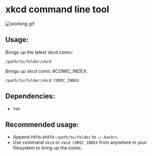 # xkcd command line tool

![working gif](https://raw.githubusercontent.com/anirudhajith/xkcd/master//xkcd.gif)

## Usage:

Brings up the latest xkcd comic:

```/path/to/folder/xkcd```

Brings up xkcd comic #COMIC_INDEX:

```/path/to/folder/xkcd COMIC_INDEX```

## Dependencies: 
* `feh`

## Recommended usage:
* Append `PATH=$PATH:/path/to/folder` to `~/.bashrc`
* Use command `xkcd` or `xkcd COMIC_INDEX` from anywhere in your filesystem to bring up the comic.
